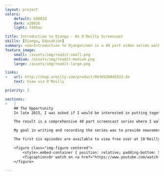 ```yaml
---
layout: project
colors:
    default: b9002d
    dark: a20026
    light: f495ac

title: Introduction to Django - An O'Reilly Screencast
skills: [Django, Education]
summary: <em>Introduction to Django</em> is a 40 part video series walking new developers through how to set up, develop, test and deploy a fully functional Django web application.
feature_image:
    small: /assets/img/readit-small.png
    medium: /assets/img/readit-medium.png
    large: /assets/img/readit-large.png

links:
-   url: http://shop.oreilly.com/product/0636920045533.do
    text: View via O'Reilly

priority: 2

sections:
-   |
    ## The Opportunity
    In late 2015, I was asked if I would be interested in putting together a screencast to help new Django developers build their first application - I jumped at the opportunity.

    The result is a comprehensive 40 part screencast series where I walk new Djangonauts through the process of building, testing and deploying a fully functional web application called [ReadIt](https://github.com/nlhkabu/readit).

    My goal in writing and recording the series was to provide newcomers with enough knowledge and confidence to start building their own applications straight away. For this reason, I covered Django fundamentals (models, admin, views, forms, templates) as well as authentication, testing, CI and deployment.

    The first six episodes are available to view free over at [O'Reilly](http://shop.oreilly.com/product/0636920045533.do). Here is a peak of episode six for your viewing pleasure. Enjoy!

    <figure class="img-figure centered">
        <style>.embed-container { position: relative; padding-bottom: 56.25%; height: 0; overflow: hidden; max-width: 100%; } .embed-container iframe, .embed-container object, .embed-container embed { position: absolute; top: 0; left: 0; width: 100%; height: 100%; }</style><div class='embed-container'><iframe src='https://www.youtube.com/embed/iF762sfvIQo' frameborder='0' allowfullscreen></iframe></div>
        <figcaption>Or watch on <a href="https://www.youtube.com/watch?v=iF762sfvIQo">YouTube</a></figcaption>
    </figure>

---
```


